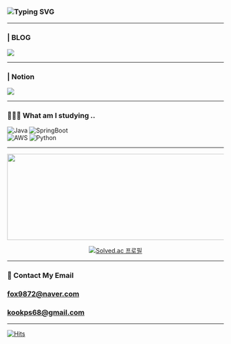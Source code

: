 ### <img src="https://readme-typing-svg.demolab.com/?lines=Welcome+to+my+GitHub!;My+name+is+Kyungmin!;I+am+a+backend+developer!&font=Fira%20Code&center=true&width=380&height=50&duration=4000&pause=1000&color=%23800080" alt="Typing SVG">


--- 
### | BLOG 
<a href="https://velog.io/@kyungmin" target="_blank"><img src="https://img.shields.io/badge/Velog-20C997?style=flat&logo=Velog&logoColor=white"/></a>

---

### | Notion 

<a href="https://pinnate-plywood-632.notion.site/Portfolio-e9270f6e071046c1a02a3543a305c97a?pvs=4" target="_blank"><img src="https://img.shields.io/badge/Notion-000000?style=flat&logo=Notion&logoColor=white"/></a>

---

### 🧑🏻‍💻 What am I studying ..

![Java](https://img.shields.io/badge/java-%23ED8B00.svg?style=for-the-badge&logo=openjdk&logoColor=white)
![SpringBoot](https://img.shields.io/badge/springboot-6DB33F?style=for-the-badge&logo=springboot&logoColor=white)   
![AWS](https://img.shields.io/badge/AWS-%23FF9900.svg?style=for-the-badge&logo=amazon-aws&logoColor=white)
![Python](https://img.shields.io/badge/python-3670A0?style=for-the-badge&logo=python&logoColor=ffdd54)



---

<p align="center">
  <img width="600" height="200" src="https://github-readme-stats.vercel.app/api?username=kyungmin1221&show_icons=true&theme=vision-friendly-dark">
</p>

<p align="center">
  <a href="https://solved.ac/kyungmin1221">
    <img src="http://mazassumnida.wtf/api/v2/generate_badge?boj=kyungmin1221" alt="Solved.ac 프로필">
  </a>
</p>


---

### 📩 Contact My Email
###  fox9872@naver.com
###  kookps68@gmail.com

---

[![Hits](https://hits.seeyoufarm.com/api/count/incr/badge.svg?url=https%3A%2F%2Fgithub.com%2Fkyungmin1221&count_bg=%2379C83D&title_bg=%23555555&icon=&icon_color=%23E7E7E7&title=hits&edge_flat=false)](https://hits.seeyoufarm.com)



